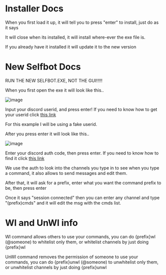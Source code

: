 # Installer Docs

When you first load it up, it will tell you to press "enter" to install, just do as it says

It will close when its installed, it will install where-ever the exe file is.

If you already have it installed it will update it to the new version



# New Selfbot Docs

RUN THE NEW SELFBOT.EXE, NOT THE GUI!!!!!

When you first open the exe it will look like this..

![image](https://github.com/jj123llol/selfbot/assets/115508192/623bf3c3-8b2e-48ca-baed-69c575fda3c8)

Input your discord userid, and press enter!
If you need to know how to get your userid click [this link](https://www.businessinsider.com/guides/tech/discord-id)

For this example I will be using a fake userid.

After you press enter it will look like this..

![image](https://github.com/jj123llol/selfbot/assets/115508192/9069096b-7b31-480a-bf08-f6f7212351f4)

Enter your discord auth code, then press enter.
If you need to know how to find it click [this link](https://www.androidauthority.com/get-discord-token-3149920/)

We use the auth to look into the channels you type in to see when you type a command, it also allows to send messages and edit them.


After that, it will ask for a prefix, enter what you want the command prefix to be, then press enter

Once it says "session connected" then you can enter any channel and type "(prefix)cmds" and it will edit the msg with the cmds list.



# Wl and UnWl info

Wl command allows others to use your commands, you can do {prefix}wl (@someone) to whitelist only them, or whitelist channels by just doing {prefix}wl

UnWl command removes the permission of someone to use your commands, you can do {prefix}unwl (@someone) to unwhitelist only them, or unwhitelist channels by just doing {prefix}unwl
